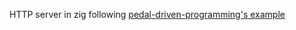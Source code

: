HTTP server in zig following [pedal-driven-programming's example](https://www.pedaldrivenprogramming.com/2024/03/writing-a-http-server-in-zig/)

